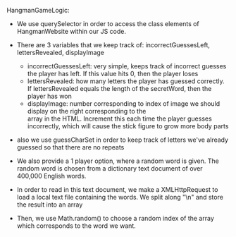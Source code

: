 HangmanGameLogic:

- We use querySelector in order to access the class elements of HangmanWebsite within our JS code.
- There are 3 variables that we keep track of: incorrectGuessesLeft, lettersRevealed, displayImage
  - incorrectGuessesLeft: very simple, keeps track of incorrect guesses the player has left. If this
    value hits 0, then the player loses
  - lettersRevealed: how many letters the player has guessed correctly. If lettersRevealed equals
    the length of the secretWord, then the player has won
  - displayImage: number corresponding to index of image we should display on the right corresponding
    to the <div> array in the HTML. Increment this each time the player guesses incorrectly, which will
    cause the stick figure to grow more body parts
- also we use guessCharSet in order to keep track of letters we've already guessed so that there are no
  repeats

- We also provide a 1 player option, where a random word is given. The random word is chosen from a dictionary
  text document of over 400,000 English words.
- In order to read in this text document, we make a XMLHttpRequest to load a local text file containing
  the words. We split along "\n" and store the result into an array
- Then, we use Math.random() to choose a random index of the array which corresponds to the word we want.
